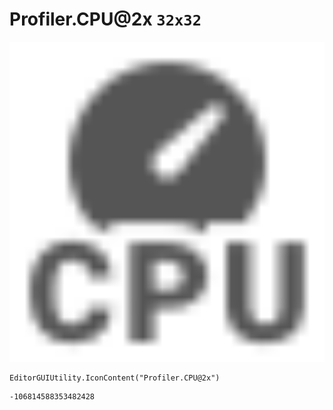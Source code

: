 # Profiler.CPU@2x `32x32`
<img src="/img/Profiler.CPU@2x.png" width=512 height=512>

``` CSharp
EditorGUIUtility.IconContent("Profiler.CPU@2x")
```
```
-106814588353482428
```
